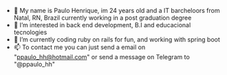 - 👋 My name is Paulo Henrique, im 24 years old and a IT barcheloors from Natal, RN, Brazil currently working in a post graduation degree  
- 👀 I’m interested in back end development, B.I and educacional tecnologies 
- 🌱 I’m currently coding ruby on rails for fun, and working with spring boot
- 📫 To contact me you can just send a email on "ppaulo_hh@hotmail.com" or send a message on Telegram to "@ppaulo_hh"
